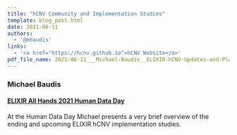 ```yaml
---
title: "hCNV Community and Implementation Studies"
template: blog_post.html 
date: 2021-06-11
authors:
  - '@mbaudis'
links:
  - '<a href="https://hcnv.github.io">hCNV Website</a>'
pdf_file_name: 2021-06-11___Michael-Baudis__ELIXIR-hCNV-Updates-and-Plans__ELIXIR-Human-Data-Day.pdf
---
```


### Michael Baudis
#### [ELIXIR All Hands 2021 Human Data Day](https://elixirallhands.eventscase.com/EN/meeting)

At the Human Data Day Michael presents a very brief overview of the ending and
upcoming ELIXIR hCNV implementation studies.

<!--more-->
